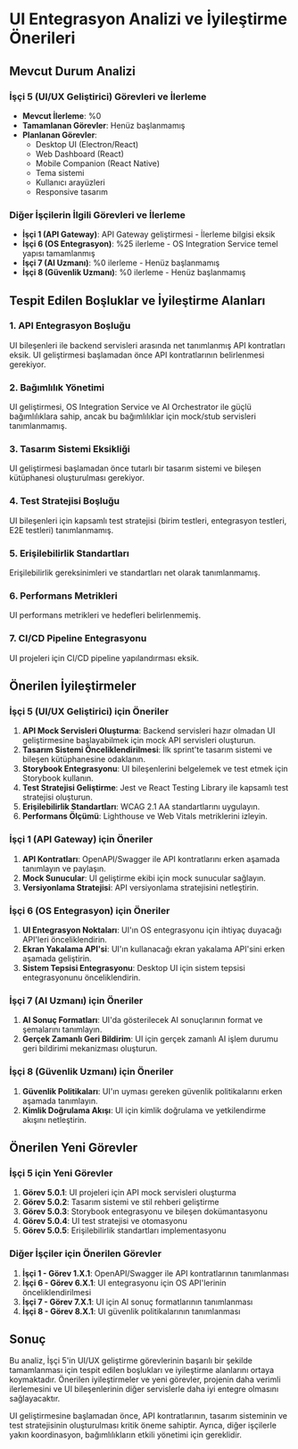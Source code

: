 # UI Entegrasyon Analizi ve İyileştirme Önerileri

## Mevcut Durum Analizi

### İşçi 5 (UI/UX Geliştirici) Görevleri ve İlerleme
- **Mevcut İlerleme**: %0
- **Tamamlanan Görevler**: Henüz başlanmamış
- **Planlanan Görevler**:
  - Desktop UI (Electron/React)
  - Web Dashboard (React)
  - Mobile Companion (React Native)
  - Tema sistemi
  - Kullanıcı arayüzleri
  - Responsive tasarım

### Diğer İşçilerin İlgili Görevleri ve İlerleme
- **İşçi 1 (API Gateway)**: API Gateway geliştirmesi - İlerleme bilgisi eksik
- **İşçi 6 (OS Entegrasyon)**: %25 ilerleme - OS Integration Service temel yapısı tamamlanmış
- **İşçi 7 (AI Uzmanı)**: %0 ilerleme - Henüz başlanmamış
- **İşçi 8 (Güvenlik Uzmanı)**: %0 ilerleme - Henüz başlanmamış

## Tespit Edilen Boşluklar ve İyileştirme Alanları

### 1. API Entegrasyon Boşluğu
UI bileşenleri ile backend servisleri arasında net tanımlanmış API kontratları eksik. UI geliştirmesi başlamadan önce API kontratlarının belirlenmesi gerekiyor.

### 2. Bağımlılık Yönetimi
UI geliştirmesi, OS Integration Service ve AI Orchestrator ile güçlü bağımlılıklara sahip, ancak bu bağımlılıklar için mock/stub servisleri tanımlanmamış.

### 3. Tasarım Sistemi Eksikliği
UI geliştirmesi başlamadan önce tutarlı bir tasarım sistemi ve bileşen kütüphanesi oluşturulması gerekiyor.

### 4. Test Stratejisi Boşluğu
UI bileşenleri için kapsamlı test stratejisi (birim testleri, entegrasyon testleri, E2E testleri) tanımlanmamış.

### 5. Erişilebilirlik Standartları
Erişilebilirlik gereksinimleri ve standartları net olarak tanımlanmamış.

### 6. Performans Metrikleri
UI performans metrikleri ve hedefleri belirlenmemiş.

### 7. CI/CD Pipeline Entegrasyonu
UI projeleri için CI/CD pipeline yapılandırması eksik.

## Önerilen İyileştirmeler

### İşçi 5 (UI/UX Geliştirici) için Öneriler
1. **API Mock Servisleri Oluşturma**: Backend servisleri hazır olmadan UI geliştirmesine başlayabilmek için mock API servisleri oluşturun.
2. **Tasarım Sistemi Önceliklendirilmesi**: İlk sprint'te tasarım sistemi ve bileşen kütüphanesine odaklanın.
3. **Storybook Entegrasyonu**: UI bileşenlerini belgelemek ve test etmek için Storybook kullanın.
4. **Test Stratejisi Geliştirme**: Jest ve React Testing Library ile kapsamlı test stratejisi oluşturun.
5. **Erişilebilirlik Standartları**: WCAG 2.1 AA standartlarını uygulayın.
6. **Performans Ölçümü**: Lighthouse ve Web Vitals metriklerini izleyin.

### İşçi 1 (API Gateway) için Öneriler
1. **API Kontratları**: OpenAPI/Swagger ile API kontratlarını erken aşamada tanımlayın ve paylaşın.
2. **Mock Sunucular**: UI geliştirme ekibi için mock sunucular sağlayın.
3. **Versiyonlama Stratejisi**: API versiyonlama stratejisini netleştirin.

### İşçi 6 (OS Entegrasyon) için Öneriler
1. **UI Entegrasyon Noktaları**: UI'ın OS entegrasyonu için ihtiyaç duyacağı API'leri önceliklendirin.
2. **Ekran Yakalama API'si**: UI'ın kullanacağı ekran yakalama API'sini erken aşamada geliştirin.
3. **Sistem Tepsisi Entegrasyonu**: Desktop UI için sistem tepsisi entegrasyonunu önceliklendirin.

### İşçi 7 (AI Uzmanı) için Öneriler
1. **AI Sonuç Formatları**: UI'da gösterilecek AI sonuçlarının format ve şemalarını tanımlayın.
2. **Gerçek Zamanlı Geri Bildirim**: UI için gerçek zamanlı AI işlem durumu geri bildirimi mekanizması oluşturun.

### İşçi 8 (Güvenlik Uzmanı) için Öneriler
1. **Güvenlik Politikaları**: UI'ın uyması gereken güvenlik politikalarını erken aşamada tanımlayın.
2. **Kimlik Doğrulama Akışı**: UI için kimlik doğrulama ve yetkilendirme akışını netleştirin.

## Önerilen Yeni Görevler

### İşçi 5 için Yeni Görevler
1. **Görev 5.0.1**: UI projeleri için API mock servisleri oluşturma
2. **Görev 5.0.2**: Tasarım sistemi ve stil rehberi geliştirme
3. **Görev 5.0.3**: Storybook entegrasyonu ve bileşen dokümantasyonu
4. **Görev 5.0.4**: UI test stratejisi ve otomasyonu
5. **Görev 5.0.5**: Erişilebilirlik standartları implementasyonu

### Diğer İşçiler için Önerilen Görevler
1. **İşçi 1 - Görev 1.X.1**: OpenAPI/Swagger ile API kontratlarının tanımlanması
2. **İşçi 6 - Görev 6.X.1**: UI entegrasyonu için OS API'lerinin önceliklendirilmesi
3. **İşçi 7 - Görev 7.X.1**: UI için AI sonuç formatlarının tanımlanması
4. **İşçi 8 - Görev 8.X.1**: UI güvenlik politikalarının tanımlanması

## Sonuç

Bu analiz, İşçi 5'in UI/UX geliştirme görevlerinin başarılı bir şekilde tamamlanması için tespit edilen boşlukları ve iyileştirme alanlarını ortaya koymaktadır. Önerilen iyileştirmeler ve yeni görevler, projenin daha verimli ilerlemesini ve UI bileşenlerinin diğer servislerle daha iyi entegre olmasını sağlayacaktır.

UI geliştirmesine başlamadan önce, API kontratlarının, tasarım sisteminin ve test stratejisinin oluşturulması kritik öneme sahiptir. Ayrıca, diğer işçilerle yakın koordinasyon, bağımlılıkların etkili yönetimi için gereklidir.
